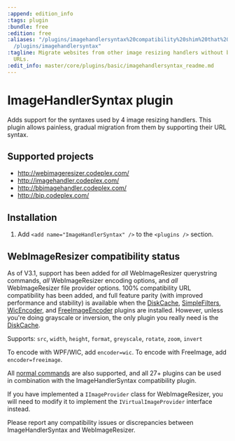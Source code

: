 ```yaml
---
:append: edition_info
:tags: plugin
:bundle: free
:edition: free
:aliases: "/plugins/imagehandlersyntax%20compatibility%20shim%20that%20mimics%20the%20URL%20syntax%20of%20Web%20Image%20Resize%20Handler
  /plugins/imagehandlersyntax"
:tagline: Migrate websites from other image resizing handlers without breaking any
  URLs.
:edit_info: master/core/plugins/basic/imagehandlersyntax_readme.md
---
```


# ImageHandlerSyntax plugin

Adds support for the syntaxes used by 4 image resizing handlers. This plugin allows painless, gradual migration from them by supporting their URL syntax.

## Supported projects

* http://webimageresizer.codeplex.com/
* http://imagehandler.codeplex.com/
* http://bbimagehandler.codeplex.com/
* http://bip.codeplex.com/


## Installation

1. Add `<add name="ImageHandlerSyntax" />` to the `<plugins />` section.



## WebImageResizer compatibility status

As of V3.1, support has been added for *all* WebImageResizer querystring commands, *all* WebImageResizer encoding options, and *all* WebImageResizer file provider options. 100% compatibility URL compatibility has been added, and full feature parity (with improved performance and stability) is available when the [DiskCache](/plugins/diskcache), [SimpleFilters](/plugins/simplefilters), [WicEncoder](/plugins/wic), and [FreeImageEncoder](/plugins/freeimage) plugins are installed. However, unless you're doing grayscale or inversion, the only plugin you really need is the [DiskCache](/plugins/diskcache).

Supports: `src`, `width`, `height`, `format`, `greyscale`, `rotate`, `zoom`, `invert`

To encode with WPF/WIC, add `encoder=wic`. To encode with FreeImage, add `encoder=freeimage`. 

All [normal commands](/docs/reference) are also supported, and all 27+ plugins can be used in combination with the ImageHandlerSyntax compatibility plugin.

If you have implemented a `IImageProvider` class for WebImageResizer, you will need to modify it to implement the `IVirtualImageProvider` interface instead.

Please report any compatibility issues or discrepancies between ImageHandlerSyntax and WebImageResizer.